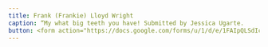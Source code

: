 ```yaml
---
title: Frank (Frankie) Lloyd Wright
caption: “My what big teeth you have! Submitted by Jessica Ugarte.
button: <form action="https://docs.google.com/forms/u/1/d/e/1FAIpQLSdIcoWfl-P-6aqt1zNYb-ACz6o7zdAPq_1-FysywAXXPhDqTQ/formResponse" method="post"><div class="form-element"></div><span>Votes</span><input type="text" name="entry.1263414243" required placeholder="$"></br><button type="submit" name="button">Cast Votes</button></form>
---
```

